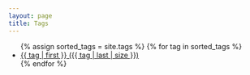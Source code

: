 ```yaml
---
layout: page
title: Tags
---
```

<ul class="tag-cloud">
{% assign sorted_tags = site.tags %}
{% for tag in sorted_tags %}
  <li style="font-size: {{ tag | last | size | times: 100 | divided_by: site.tags.size | plus: 35  }}%">
    <a href="/tag_indices/{{ tag | first | slugize }}/">
      {{ tag | first }} ({{ tag | last | size }})
    </a>
  </li>
{% endfor %}
</ul>